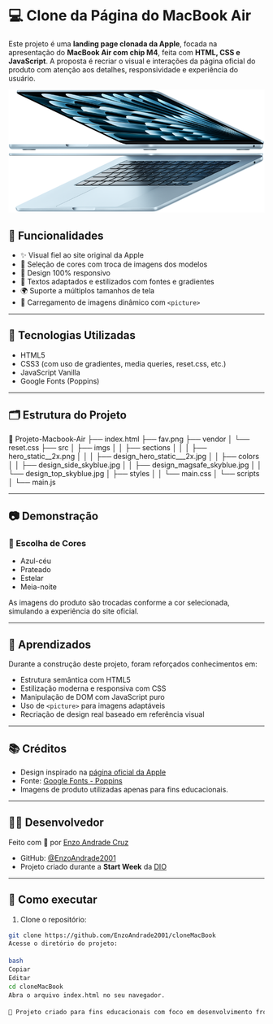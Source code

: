# 💻 Clone da Página do MacBook Air

Este projeto é uma **landing page clonada da Apple**, focada na apresentação do **MacBook Air com chip M4**, feita com **HTML, CSS e JavaScript**. A proposta é recriar o visual e interações da página oficial do produto com atenção aos detalhes, responsividade e experiência do usuário.

![Preview do Projeto](./src/imgs/sections/hero_static__2x.png)

## 🚀 Funcionalidades

- ✨ Visual fiel ao site original da Apple
- 🎨 Seleção de cores com troca de imagens dos modelos
- 📱 Design 100% responsivo
- 💬 Textos adaptados e estilizados com fontes e gradientes
- 🌍 Suporte a múltiplos tamanhos de tela
- 🔁 Carregamento de imagens dinâmico com `<picture>`

---

## 🧪 Tecnologias Utilizadas

- HTML5
- CSS3 (com uso de gradientes, media queries, reset.css, etc.)
- JavaScript Vanilla
- Google Fonts (Poppins)

---

## 🗂️ Estrutura do Projeto

📁 Projeto-Macbook-Air ├── index.html ├── fav.png ├── vendor │ └── reset.css ├── src │ ├── imgs │ │ ├── sections │ │ │ ├── hero_static__2x.png │ │ │ ├── design_hero_static___2x.jpg │ │ ├── colors │ │ ├── design_side_skyblue.jpg │ │ ├── design_magsafe_skyblue.jpg │ │ └── design_top_skyblue.jpg │ ├── styles │ │ └── main.css │ └── scripts │ └── main.js


---

## 📷 Demonstração

### 🌈 Escolha de Cores

- Azul-céu  
- Prateado  
- Estelar  
- Meia-noite  

As imagens do produto são trocadas conforme a cor selecionada, simulando a experiência do site oficial.

---

## 🧠 Aprendizados

Durante a construção deste projeto, foram reforçados conhecimentos em:

- Estrutura semântica com HTML5
- Estilização moderna e responsiva com CSS
- Manipulação de DOM com JavaScript puro
- Uso de `<picture>` para imagens adaptáveis
- Recriação de design real baseado em referência visual

---

## 📚 Créditos

- Design inspirado na [página oficial da Apple](https://www.apple.com/br/macbook-air/)
- Fonte: [Google Fonts - Poppins](https://fonts.google.com/specimen/Poppins)
- Imagens de produto utilizadas apenas para fins educacionais.

---

## 👨‍💻 Desenvolvedor

Feito com 💙 por [Enzo Andrade Cruz](https://www.linkedin.com/in/enzo-andrade-579b40214/)

- GitHub: [@EnzoAndrade2001](https://github.com/EnzoAndrade2001)
- Projeto criado durante a **Start Week** da [DIO](https://www.dio.me)

---

## 📌 Como executar

1. Clone o repositório:
```bash
git clone https://github.com/EnzoAndrade2001/cloneMacBook
Acesse o diretório do projeto:

bash
Copiar
Editar
cd cloneMacBook
Abra o arquivo index.html no seu navegador.

🧪 Projeto criado para fins educacionais com foco em desenvolvimento front-end.
